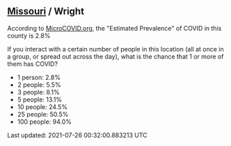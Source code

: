 
## [Missouri](/united-states/missouri) / Wright

According to [MicroCOVID.org](http://microcovid.org),
the "Estimated Prevalence" of COVID in this county is 2.8%

If you interact with a certain number of people in this location
(all at once in a group, or spread out across the day), what is the chance that
1 or more of them has COVID?

- 1 person: 2.8%
- 2 people: 5.5%
- 3 people: 8.1%
- 5 people: 13.1%
- 10 people: 24.5%
- 25 people: 50.5%
- 100 people: 94.0%

Last updated: 2021-07-26 00:32:00.883213 UTC
